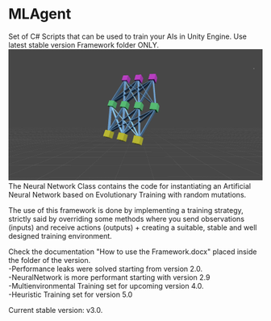 # MLAgent
Set of C# Scripts that can be used to train your AIs in Unity Engine.
Use latest stable version Framework folder ONLY.
![Image](NNPNG.png)
The Neural Network Class contains the code for instantiating an Artificial Neural Network based on Evolutionary Training with random mutations.

The use of this framework is done by implementing a training strategy, strictly said by overriding some methods where you send observations (inputs) and receive actions (outputs) + creating a suitable, stable and well designed training environment.

Check the documentation "How to use the Framework.docx" placed inside the folder of the version.<br />
-Performance leaks were solved starting from version 2.0.<br />
-NeuralNetwork is more performant starting with version 2.9<br />
-Multienvironmental Training set for upcoming version 4.0.<br />
-Heuristic Training set for version 5.0<br />

Current stable version: v3.0.
